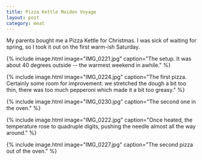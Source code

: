 ```yaml
---
title: Pizza Kettle Maiden Voyage
layout: post
category: meat
---
```


My parents bought me a Pizza Kettle for Christmas.  I was sick of waiting for
spring, so I took it out on the first warm-ish Saturday.


{% include image.html image="IMG_0221.jpg" caption="The setup. It was about 40 degrees outside -- the warmest weekend in awhile." %}

{% include image.html image="IMG_0224.jpg" caption="The first pizza.  Certainly some room for improvement: we stretched the dough a bit too thin, there was too much pepperoni which made it a bit too greasy." %}


{% include image.html image="IMG_0230.jpg" caption="The second one in the oven." %}


{% include image.html image="IMG_0222.jpg" caption="Once heated, the temperature rose to quadruple digits, pushing the needle almost all the way around." %}


{% include image.html image="IMG_0227.jpg" caption="The second pizza out of the oven." %}

